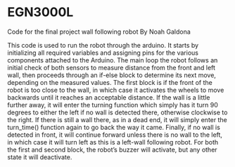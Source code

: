 # EGN3000L
Code for the final project wall following robot
By Noah Galdona

This code is used to run the robot through the arduino. It starts by initializing all required variables and assigning pins for the various components attached to the Arduino. The main loop the robot follows an initial check of both sensors to measure distance from the front and left wall, then proceeds through an if-else block to determine its next move, depending on the measured values. The first block is if the front of the robot is too close to the wall, in which case it activates the wheels to move backwards until it reaches an acceptable distance. If the wall is a little further away, it will enter the turning function which simply has it turn 90 degrees to either the left if no wall is detected there, otherwise clockwise to the right. If there is still a wall there, as in a dead end, it will simply enter the turn_time() function again to go back the way it came. Finally, if no wall is detected in front, it will continue forward unless there is no wall to the left, in which case it will turn left as this is a left-wall following robot. For both the first and second block, the robot’s buzzer will activate, but any other state it will deactivate.


